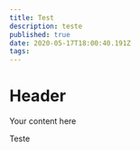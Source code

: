 ```yaml
---
title: Test
description: teste
published: true
date: 2020-05-17T18:00:40.191Z
tags: 
---
```


# Header
Your content here


Teste 